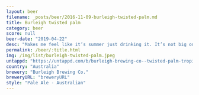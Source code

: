 ```yaml
---
layout: beer
filename: _posts/beer/2016-11-09-burleigh-twisted-palm.md
title: Burleigh twisted palm
category: beer
score: null
beer-date: "2019-04-22"
desc: "Makes me feel like it’s summer just drinking it. It’s not big on hop flavours but it’s enough to deliver the tropical notes that it promises. Maintains a refreshing taste"
permalink: /beer/:title.html
img: /img/list/burleigh-twisted-palm.jpeg
untappd: "https://untappd.com/b/burleigh-brewing-co--twisted-palm-tropical-pale-ale/1686081"
country: "Australia"
brewery: "Burleigh Brewing Co."
breweryURL: "breweryURL"
style: "Pale Ale - Australian"
---
```

